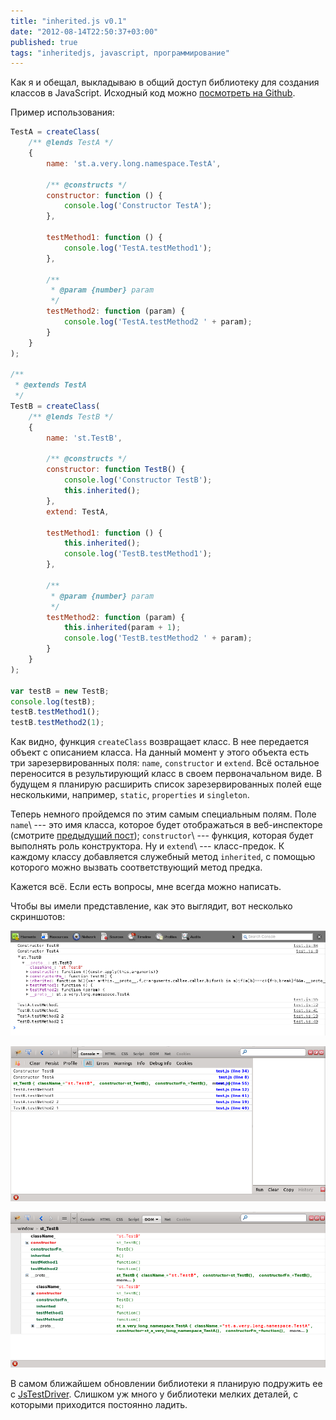 ```yaml
---
title: "inherited.js v0.1"
date: "2012-08-14T22:50:37+03:00"
published: true
tags: "inheritedjs, javascript, программирование"
---
```


Как я и обещал, выкладываю в общий доступ библиотеку для создания классов в JavaScript. Исходный код можно
[посмотреть на Github](https://github.com/dikmax/inheritedjs).

Пример использования:

~~~~~javascript
TestA = createClass(
    /** @lends TestA */
    {
        name: 'st.a.very.long.namespace.TestA',

        /** @constructs */
        constructor: function () {
            console.log('Constructor TestA');
        },

        testMethod1: function () {
            console.log('TestA.testMethod1');
        },

        /**
         * @param {number} param
         */
        testMethod2: function (param) {
            console.log('TestA.testMethod2 ' + param);
        }
    }
);

/**
 * @extends TestA
 */
TestB = createClass(
    /** @lends TestB */
    {
        name: 'st.TestB',

        /** @constructs */
        constructor: function TestB() {
            console.log('Constructor TestB');
            this.inherited();
        },
        extend: TestA,

        testMethod1: function () {
            this.inherited();
            console.log('TestB.testMethod1');
        },

        /**
         * @param {number} param
         */
        testMethod2: function (param) {
            this.inherited(param + 1);
            console.log('TestB.testMethod2 ' + param);
        }
    }
);

var testB = new TestB;
console.log(testB);
testB.testMethod1();
testB.testMethod2(1);
~~~~~

Как видно, функция `createClass` возвращает класс. В нее передается объект с описанием класса. На данный момент у этого
объекта есть три зарезервированных поля: `name`, `constructor` и `extend`. Всё остальное переносится в результирующий
класс в своем первоначальном виде. В будущем я планирую расширить список зарезервированных полей еще несколькими,
например, `static`, `properties` и `singleton`.

Теперь немного пройдемся по этим самым специальным полям. Поле `name`\ --- это имя класса, которое будет
отображаться в веб-инспекторе (смотрите [предыдущий пост](/post/inheritedjsnames/));
`constructor`\ --- функция, которая будет выполнять роль конструктора. Ну и `extend`\ --- класс-предок.
К каждому классу добавляется служебный метод `inherited`, с помощью которого можно вызвать соответствующий метод предка.

Кажется всё. Если есть вопросы, мне всегда можно написать.

Чтобы вы имели представление, как это выглядит, вот несколько скриншотов:

![Консоль Web Inspector в Google Chrome](/images/screenshots/inheritedjs-0.1-chrome.png "Консоль Web Inspector в Google Chrome")

![Консоль Firebug в Firefox](/images/screenshots/inheritedjs-0.1-firebug.png "Консоль Firebug в Firefox")

![Просмотр объекта в Firebug](/images/screenshots/inheritedjs-0.1-firebug-2.png "Просмотр объекта в Firebug")

В самом ближайшем обновлении библиотеки я планирую подружить ее с
[JsTestDriver](http://code.google.com/p/js-test-driver/). Слишком уж много у библиотеки мелких деталей, с которыми
приходится постоянно ладить.
